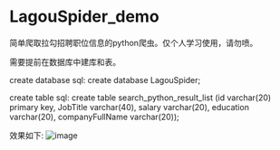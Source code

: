 # LagouSpider_demo
简单爬取拉勾招聘职位信息的python爬虫。仅个人学习使用，请勿喷。

需要提前在数据库中建库和表。

create database sql:
create database LagouSpider;

create table sql:
create table search_python_result_list (id varchar(20) primary key, JobTitle varchar(40), salary varchar(20), education varchar(20), companyFullName varchar(20));

效果如下:
![image](http://owxnojsso.bkt.gdipper.com/2017-09-27%2017-25-19%E5%B1%8F%E5%B9%95%E6%88%AA%E5%9B%BE.png)
